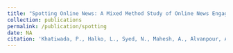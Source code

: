 ```yaml
---
title: "Spotting Online News: A Mixed Method Study of Online News Engagement and Perceptions on Misinformation Interventions"
collection: publications
permalink: /publication/spotting
date: NA
citation: 'Khatiwada, P., Halko, L., Syed, N., Mahesh, A., Alvanpour, A., Mauriello, M.L. (2024). "Spotting Online News: A Mixed Method Study of Online News Engagement and Perceptions on Misinformation Interventions." Minor Revision CSCW 2025.'
---
```

